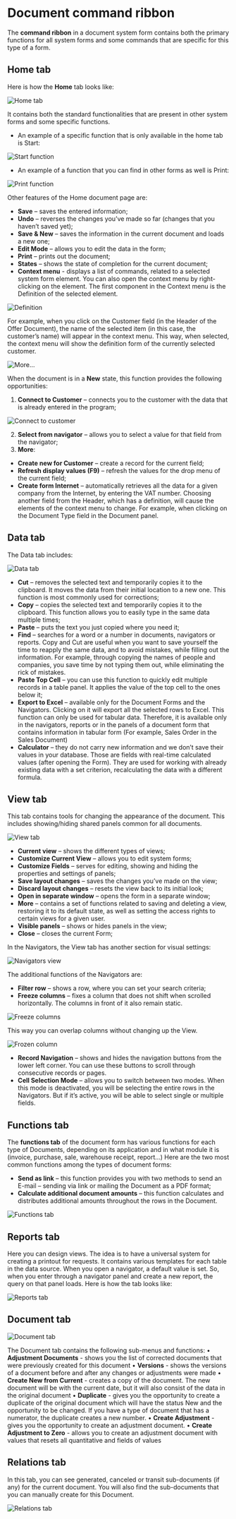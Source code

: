 # Document command ribbon
The <b>command ribbon</b> in a document system form contains both the primary functions for all system forms and some commands that are specific for this type of a form.

## Home tab
Here is how the <b>Home</b> tab looks like:

![Home tab](pictures/home-tab.png)
 
It contains both the standard functionalities that are present in other system forms and some specific functions. 
-	An example of a specific function that is only available in the home tab is Start:

![Start function](pictures/start.png)
 
-	An example of a function that you can find in other forms as well is Print:
 
![Print function](pictures/print.png)

Other features of the Home document page are:
-	<b>Save</b> – saves the entered information;
-	<b>Undo</b> – reverses the changes you’ve made so far (changes that you haven’t saved yet);
-	<b>Save & New</b> – saves the information in the current document and loads a new one;
-	<b>Edit Mode</b> – allows you to edit the data in the form;
-	<b>Print</b> – prints out the document;
-	<b>States</b> – shows the state of completion for the current document;
-	<b>Context menu</b> - displays a list of commands, related to a selected system form element. You can also open the context menu by right-clicking on the element.
The first component in the Context menu is the Definition of the selected element.
 
![Definition](pictures/definition.png)

For example, when you click on the Customer field (in the Header of the Offer Document), the name of the selected item (in this case, the customer’s name) will appear in the context menu. This way, when selected, the context menu will show the definition form of the currently selected customer.
 
![More…](pictures/definition-more.png)

When the document is in a <b>New</b> state, this function provides the following opportunities:
1.	<b>Connect to Customer</b> – connects you to the customer with the data that is already entered in the program;
 
![Connect to customer](pictures/connect-to-customer.png)

2.	<b>Select from navigator</b> – allows you to select a value for that field from the navigator;
3.	<b>More</b>:
-	<b>Create new for Customer</b> – create a record for the current field;
-	<b>Refresh display values (F9)</b> – refresh the values for the drop menu of the current field;
-	<b>Create form Internet</b> – automatically retrieves all the data for a given company from the Internet, by entering the VAT number. 
Choosing another field from the Header, which has a definition, will cause the elements of the context menu to change. For example, when clicking on the Document Type field in the Document panel.

## Data tab
The Data tab includes:
 
![Data tab](pictures/data-tab.png)
-	<b>Cut</b> – removes the selected text and temporarily copies it to the clipboard. It moves the data from their initial location to a new one. This function is most commonly used for corrections;
-	<b>Copy</b> – copies the selected text and temporarily copies it to the clipboard. This function allows you to easily type in the same data multiple times;
-	<b>Paste</b> – puts the text you just copied where you need it;
-	<b>Find</b> – searches for a word or a number in documents, navigators or reports.
Copy and Cut are useful when you want to save yourself the time to reapply the same data, and to avoid mistakes, while filling out the information. For example, through copying the names of people and companies, you save time by not typing them out, while eliminating the rick of mistakes.  
-	<b>Paste Top Cell</b> – you can use this function to quickly edit multiple records in a table panel. It applies the value of the top cell to the ones below it;
-	<b>Export to Excel</b> – available only for the Document Forms and the Navigators. Clicking on it will export all the selected rows to Excel. This function can only be used for tabular data. Therefore, it is available only in the navigators, reports or in the panels of a document form that contains information in tabular form (For example, Sales Order in the Sales Document)
-	<b>Calculator</b> – they do not carry new information and we don’t save their values in your database.  Those are fields with real-time calculated values (after opening the Form). They are used for working with already existing data with a set criterion, recalculating the data with a different formula.

## View tab
This tab contains tools for changing the appearance of the document. This includes showing/hiding shared panels common for all documents. 
 
![View tab](pictures/view-tab.png)

-	<b>Current view</b> – shows the different types of views;
-	<b>Customize Current View</b> – allows you to edit system forms;
-	<b>Customize Fields</b> – serves for editing, showing and hiding the properties and settings of panels;
-	<b>Save layout changes</b> – saves the changes you’ve made on the view;
-	<b>Discard layout changes</b> – resets the view back to its initial look;
-	<b>Open in separate window</b> – opens the form in a separate window;
-	<b>More</b> – contains a set of functions related to saving and deleting a view, restoring it to its default state, as well as setting the access rights to certain views for a given user.
-	<b>Visible panels</b> – shows or hides panels in the view;
-	<b>Close</b> – closes the current Form;

In the Navigators, the View tab has another section for visual settings:
 
![Navigators view](pictures/navigators-view.png)

The additional functions of the Navigators are:
-	<b>Filter row</b> – shows a row, where you can set your search criteria;
-	<b>Freeze columns</b> – fixes a column that does not shift when scrolled horizontally. The columns in front of it also remain static.
 
![Freeze columns](pictures/freeze-columns.png)

This way you can overlap columns without changing up the View.
 
![Frozen column](pictures/frozen-column.png)

-	<b>Record Navigation</b> – shows and hides the navigation buttons from the lower left corner. You can use these buttons to scroll through consecutive records or pages.
-	<b>Cell Selection Mode</b> – allows you to switch between two modes. When this mode is deactivated, you will be selecting the entire rows in the Navigators. But if it’s active, you will be able to select single or multiple fields.  

## Functions tab
The <b>functions tab</b> of the document form has various functions for each type of Documents, depending on its application and in what module it is (invoice, purchase, sale, warehouse receipt, report…) Here are the two most common functions among the types of document forms:
-	<b>Send as link</b> – this function provides you with two methods to send an E-mail – sending via link or mailing the Document as a PDF format;
-	<b>Calculate additional document amounts</b> – this function calculates and distributes additional amounts throughout the rows in the Document.
 
![Functions tab](pictures/functions.png)
 
## Reports tab
Here you can design views. The idea is to have a universal system for creating a printout for requests. It contains various templates for each table in the data source. 
When you open a navigator, a default value is set. So, when you enter through a navigator panel and create a new report, the query on that panel loads. 
Here is how the tab looks like:
 
![Reports tab](pictures/reports-tab.png)

## Document tab
 
![Document tab](pictures/document-tab.png)

The Document tab contains the following sub-menus and functions:
•	<b>Adjustment Documents</b> - shows you the list of corrected documents that were previously created for this document
•	<b>Versions</b> - shows the versions of a document before and after any changes or adjustments were made 
•	<b>Create New from Current</b> - creates a copy of the document. The new document will be with the current date, but it will also consist of the data in the original document
•	<b>Duplicate</b> - gives you the opportunity to create a duplicate of the original document which will have the status New and the opportunity to be changed. If you have a type of document that has a numerator, the duplicate creates a new number. 
•	<b>Create Adjustment</b> - gives you the opportunity to create an adjustment document.
•	<b>Create Adjustment to Zero</b> - allows you to create an adjustment document with values that resets all quantitative and fields of values

## Relations tab
In this tab, you can see generated, canceled or transit sub-documents (if any) for the current document. You will also find the sub-documents that you can manually create for this Document. 
 
![Relations tab](pictures/relations-tab.png)
